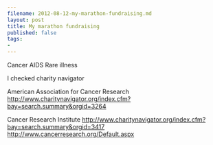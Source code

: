 ```yaml
---
filename: 2012-08-12-my-marathon-fundraising.md
layout: post
title: My marathon fundraising
published: false
tags:
- 
---
```



Cancer
AIDS
Rare illness

I checked charity navigator

American Association for Cancer Research
http://www.charitynavigator.org/index.cfm?bay=search.summary&orgid=3264


Cancer Research Institute
http://www.charitynavigator.org/index.cfm?bay=search.summary&orgid=3417
http://www.cancerresearch.org/Default.aspx




